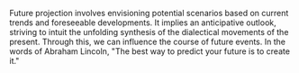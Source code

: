
Future projection involves envisioning potential scenarios based on current trends and foreseeable developments. It implies an anticipative outlook, striving to intuit the unfolding synthesis of the dialectical movements of the present. Through this, we can influence the course of future events. In the words of Abraham Lincoln, "The best way to predict your future is to create it."

